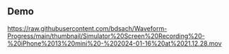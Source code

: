 ## Demo
https://raw.githubusercontent.com/bdsach/Waveform-Progress/main/thumbnail/Simulator%20Screen%20Recording%20-%20iPhone%2013%20mini%20-%202024-01-16%20at%2021.12.28.mov

